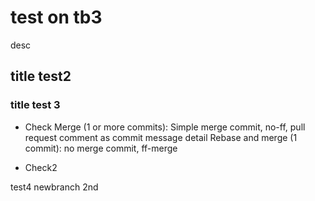 # test on tb3
desc

## title test2
### title test 3
- Check
Merge (1 or more commits): Simple merge commit, no-ff, pull request comment as commit message detail
Rebase and merge (1 commit): no merge commit, ff-merge

+ Check2

test4 newbranch
2nd

